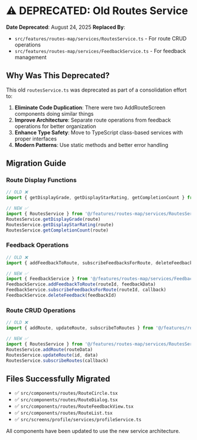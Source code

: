 # ⚠️ DEPRECATED: Old Routes Service

**Date Deprecated**: August 24, 2025
**Replaced By**: 
- `src/features/routes-map/services/RoutesService.ts` - For route CRUD operations
- `src/features/routes-map/services/FeedbackService.ts` - For feedback management

## Why Was This Deprecated?

This old `routesService.ts` was deprecated as part of a consolidation effort to:

1. **Eliminate Code Duplication**: There were two AddRouteScreen components doing similar things
2. **Improve Architecture**: Separate route operations from feedback operations for better organization
3. **Enhance Type Safety**: Move to TypeScript class-based services with proper interfaces
4. **Modern Patterns**: Use static methods and better error handling

## Migration Guide

### Route Display Functions
```typescript
// OLD ❌
import { getDisplayGrade, getDisplayStarRating, getCompletionCount } from '@/features/routes/routesService';

// NEW ✅
import { RoutesService } from '@/features/routes-map/services/RoutesService';
RoutesService.getDisplayGrade(route)
RoutesService.getDisplayStarRating(route)
RoutesService.getCompletionCount(route)
```

### Feedback Operations
```typescript
// OLD ❌
import { addFeedbackToRoute, subscribeFeedbacksForRoute, deleteFeedback } from '@/features/routes/routesService';

// NEW ✅
import { FeedbackService } from '@/features/routes-map/services/FeedbackService';
FeedbackService.addFeedbackToRoute(routeId, feedbackData)
FeedbackService.subscribeFeedbacksForRoute(routeId, callback)
FeedbackService.deleteFeedback(feedbackId)
```

### Route CRUD Operations
```typescript
// OLD ❌
import { addRoute, updateRoute, subscribeToRoutes } from '@/features/routes/routesService';

// NEW ✅
import { RoutesService } from '@/features/routes-map/services/RoutesService';
RoutesService.addRoute(routeData)
RoutesService.updateRoute(id, data)
RoutesService.subscribeRoutes(callback)
```

## Files Successfully Migrated

- ✅ `src/components/routes/RouteCircle.tsx`
- ✅ `src/components/routes/RouteDialog.tsx`
- ✅ `src/components/routes/RouteFeedbackView.tsx`
- ✅ `src/components/routes/RouteList.tsx`
- ✅ `src/screens/profile/services/profileService.ts`

All components have been updated to use the new service architecture.
